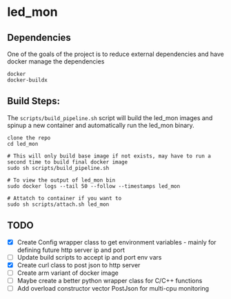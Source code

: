 # led_mon

## Dependencies
One of the goals of the project is to reduce external dependencies and have docker manage the dependencies
```
docker
docker-buildx
```

## Build Steps:
The `scripts/build_pipeline.sh` script will build the led_mon images and spinup a new container and automatically run the led_mon binary.
```
clone the repo
cd led_mon

# This will only build base image if not exists, may have to run a second time to build final docker image
sudo sh scripts/build_pipeline.sh 

# To view the output of led_mon bin
sudo docker logs --tail 50 --follow --timestamps led_mon

# Attatch to container if you want to
sudo sh scripts/attach.sh led_mon
```

## TODO
- [x] Create Config wrapper class to get environment variables - mainly for defining future http server ip and port
- [ ] Update build scripts to accept ip and port env vars
- [x] Create curl class to post json to http server
- [ ] Create arm variant of docker image
- [ ] Maybe create a better python wrapper class for C/C++ functions
- [ ] Add overload constructor vector PostJson for multi-cpu monitoring